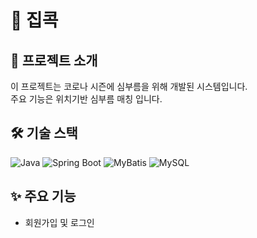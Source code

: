 # 🚀 집콕

## 📌 프로젝트 소개
이 프로젝트는 코로나 시즌에 심부름을 위해 개발된 시스템입니다.  
주요 기능은 위치기반 심부름 매칭 입니다.  

## 🛠 기술 스택
![Java](https://img.shields.io/badge/Java-007396?style=flat&logo=openjdk&logoColor=white)
![Spring Boot](https://img.shields.io/badge/SpringBoot-6DB33F?style=flat&logo=springboot&logoColor=white)
![MyBatis](https://img.shields.io/badge/MyBatis-000000?style=flat&logo=databricks&logoColor=white)
![MySQL](https://img.shields.io/badge/MySQL-4479A1?style=flat&logo=mysql&logoColor=white)

## ✨ 주요 기능
- 회원가입 및 로그인


